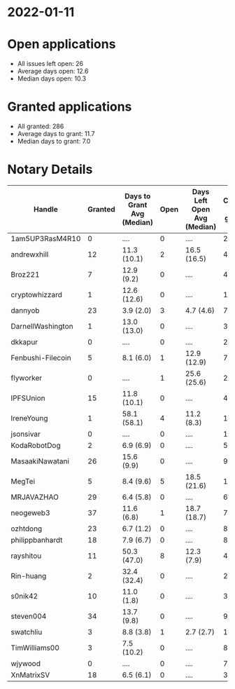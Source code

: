 2022-01-11
==========

# Open applications

- All issues left open: 26
- Average days open: 12.6
- Median days open: 10.3

# Granted applications

- All granted: 286
- Average days to grant: 11.7
- Median days to grant: 7.0

# Notary Details

| Handle            |   Granted | Days to Grant Avg (Median)   |   Open | Days Left Open Avg (Median)   |   Closed (no grant) |
|-------------------|-----------|------------------------------|--------|-------------------------------|---------------------|
| 1am5UP3RasM4R10   |         0 | ....                         |      0 | ....                          |                   2 |
| andrewxhill       |        12 | 11.3  (10.1)                 |      2 | 16.5  (16.5)                  |                  46 |
| Broz221           |         7 | 12.9  (9.2)                  |      0 | ....                          |                  48 |
| cryptowhizzard    |         1 | 12.6  (12.6)                 |      0 | ....                          |                  11 |
| dannyob           |        23 | 3.9  (2.0)                   |      3 | 4.7  (4.6)                    |                  79 |
| DarnellWashington |         1 | 13.0  (13.0)                 |      0 | ....                          |                   3 |
| dkkapur           |         0 | ....                         |      0 | ....                          |                   2 |
| Fenbushi-Filecoin |         5 | 8.1  (6.0)                   |      1 | 12.9  (12.9)                  |                  72 |
| flyworker         |         0 | ....                         |      1 | 25.6  (25.6)                  |                   2 |
| IPFSUnion         |        15 | 11.8  (10.1)                 |      0 | ....                          |                  44 |
| IreneYoung        |         1 | 58.1  (58.1)                 |      4 | 11.2  (8.3)                   |                  15 |
| jsonsivar         |         0 | ....                         |      0 | ....                          |                  13 |
| KodaRobotDog      |         2 | 6.9  (6.9)                   |      0 | ....                          |                   5 |
| MasaakiNawatani   |        26 | 15.6  (9.9)                  |      0 | ....                          |                  90 |
| MegTei            |         5 | 8.4  (9.6)                   |      5 | 18.5  (21.6)                  |                  14 |
| MRJAVAZHAO        |        29 | 6.4  (5.8)                   |      0 | ....                          |                  61 |
| neogeweb3         |        37 | 11.6  (6.8)                  |      1 | 18.7  (18.7)                  |                  72 |
| ozhtdong          |        23 | 6.7  (1.2)                   |      0 | ....                          |                  89 |
| philippbanhardt   |        18 | 7.9  (6.7)                   |      0 | ....                          |                  81 |
| rayshitou         |        11 | 50.3  (47.0)                 |      8 | 12.3  (7.9)                   |                  42 |
| Rin-huang         |         2 | 32.4  (32.4)                 |      0 | ....                          |                   2 |
| s0nik42           |        10 | 11.0  (1.8)                  |      0 | ....                          |                  30 |
| steven004         |        34 | 13.7  (9.8)                  |      0 | ....                          |                  99 |
| swatchliu         |         3 | 8.8  (3.8)                   |      1 | 2.7  (2.7)                    |                  19 |
| TimWilliams00     |         3 | 7.5  (10.2)                  |      0 | ....                          |                   8 |
| wjywood           |         0 | ....                         |      0 | ....                          |                   7 |
| XnMatrixSV        |        18 | 6.5  (6.1)                   |      0 | ....                          |                  31 |
